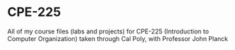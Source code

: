 # CPE-225
All of my course files (labs and projects) for CPE-225 (Introduction to Computer Organization) taken through Cal Poly, with Professor John Planck
